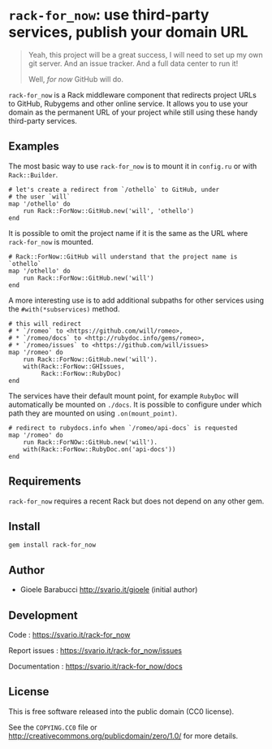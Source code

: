 `rack-for_now`: use third-party services, publish your domain URL
=================================================================

> Yeah, this project will be a great success, I will need to set up
> my own git server. And an issue tracker. And a full data center
> to run it!
>
> Well, _for now_ GitHub will do.

`rack-for_now` is a Rack middleware component that redirects project
URLs to GitHub, Rubygems and other online service. It allows you to use your
domain as the permanent URL of your project while still using these handy
third-party services.


Examples
--------

The most basic way to use `rack-for_now` is to mount it in `config.ru`
or with `Rack::Builder`.

    # let's create a redirect from `/othello` to GitHub, under
    # the user `will`
    map '/othello' do
        run Rack::ForNow::GitHub.new('will', 'othello')
    end

It is possible to omit the project name if it is the same as the
URL where `rack-for_now` is mounted.

    # Rack::ForNow::GitHub will understand that the project name is `othello`
    map '/othello' do
        run Rack::ForNow::GitHub.new('will')
    end

A more interesting use is to add additional subpaths for other
services using the `#with(*subservices)` method.

    # this will redirect
    # * `/romeo` to <https://github.com/will/romeo>,
    # * `/romeo/docs` to <http://rubydoc.info/gems/romeo>,
    # * `/romeo/issues` to <https://github.com/will/issues>
    map '/romeo' do
        run Rack::ForNow::GitHub.new('will').
	    with(Rack::ForNow::GHIssues,
	         Rack::ForNow::RubyDoc)
    end

The services have their default mount point, for example `RubyDoc` will
automatically be mounted on `./docs`. It is possible to configure under
which path they are mounted on using `.on(mount_point)`.

    # redirect to rubydocs.info when `/romeo/api-docs` is requested
    map '/romeo' do
        run Rack::ForNOw::GitHub.new('will').
	    with(Rack::ForNow::RubyDoc.on('api-docs'))
    end


Requirements
------------

`rack-for_now` requires a recent Rack but does not depend on any
other gem.


Install
-------

    gem install rack-for_now


Author
------

* Gioele Barabucci <http://svario.it/gioele> (initial author)


Development
-----------

Code
: <https://svario.it/rack-for_now>

Report issues
: <https://svario.it/rack-for_now/issues>

Documentation
: <https://svario.it/rack-for_now/docs>


License
-------

This is free software released into the public domain (CC0 license).

See the `COPYING.CC0` file or <http://creativecommons.org/publicdomain/zero/1.0/>
for more details.
